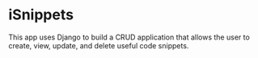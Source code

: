 # iSnippets
This app uses Django to build a CRUD application that allows the user to create, view, update, and delete useful code snippets. 
